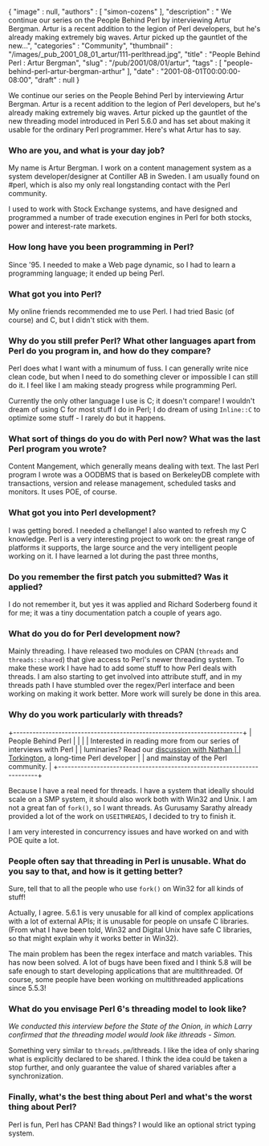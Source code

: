 {
   "image" : null,
   "authors" : [
      "simon-cozens"
   ],
   "description" : " We continue our series on the People Behind Perl by interviewing Artur Bergman. Artur is a recent addition to the legion of Perl developers, but he's already making extremely big waves. Artur picked up the gauntlet of the new...",
   "categories" : "Community",
   "thumbnail" : "/images/_pub_2001_08_01_artur/111-perlthread.jpg",
   "title" : "People Behind Perl : Artur Bergman",
   "slug" : "/pub/2001/08/01/artur",
   "tags" : [
      "people-behind-perl-artur-bergman-arthur"
   ],
   "date" : "2001-08-01T00:00:00-08:00",
   "draft" : null
}





We continue our series on the People Behind Perl by interviewing Artur
Bergman. Artur is a recent addition to the legion of Perl developers,
but he's already making extremely big waves. Artur picked up the
gauntlet of the new threading model introduced in Perl 5.6.0 and has set
about making it usable for the ordinary Perl programmer. Here's what
Artur has to say.

### Who are you, and what is your day job?

My name is Artur Bergman. I work on a content management system as a
system developer/designer at Contiller AB in Sweden. I am usually found
on \#perl, which is also my only real longstanding contact with the Perl
community.

I used to work with Stock Exchange systems, and have designed and
programmed a number of trade execution engines in Perl for both stocks,
power and interest-rate markets.

### How long have you been programming in Perl?

Since '95. I needed to make a Web page dynamic, so I had to learn a
programming language; it ended up being Perl.

### What got you into Perl?

My online friends recommended me to use Perl. I had tried Basic (of
course) and C, but I didn't stick with them.

### Why do you still prefer Perl? What other languages apart from Perl do you program in, and how do they compare?

Perl does what I want with a minumum of fuss. I can generally write nice
clean code, but when I need to do something clever or impossible I can
still do it. I feel like I am making steady progress while programming
Perl.

Currently the only other language I use is C; it doesn't compare! I
wouldn't dream of using C for most stuff I do in Perl; I do dream of
using `Inline::C` to optimize some stuff - I rarely do but it happens.

### What sort of things do you do with Perl now? What was the last Perl program you wrote?

Content Mangement, which generally means dealing with text. The last
Perl program I wrote was a OODBMS that is based on BerkeleyDB complete
with transactions, version and release management, scheduled tasks and
monitors. It uses POE, of course.

### What got you into Perl development?

I was getting bored. I needed a chellange! I also wanted to refresh my C
knowledge. Perl is a very interesting project to work on: the great
range of platforms it supports, the large source and the very
intelligent people working on it. I have learned a lot during the past
three months,

### Do you remember the first patch you submitted? Was it applied?

I do not remember it, but yes it was applied and Richard Soderberg found
it for me; it was a tiny documentation patch a couple of years ago.

### What do you do for Perl development now?

Mainly threading. I have released two modules on CPAN (`threads` and
`threads::shared`) that give access to Perl's newer threading system. To
make these work I have had to add some stuff to how Perl deals with
threads. I am also starting to get involved into attribute stuff, and in
my threads path I have stumbled over the regex/Perl interface and been
working on making it work better. More work will surely be done in this
area.

### Why do you work particularly with threads?

+-----------------------------------------------------------------------+
| People Behind Perl                                                    |
|                                                                       |
| Interested in reading more from our series of interviews with Perl    |
| luminaries? Read our [discussion with Nathan                          |
| Torkington](/pub/a/2001/07/03/nat.html), a long-time Perl developer   |
| and mainstay of the Perl community.                                   |
+-----------------------------------------------------------------------+

Because I have a real need for threads. I have a system that ideally
should scale on a SMP system, it should also work both with Win32 and
Unix. I am not a great fan of `fork()`, so I want threads. As Gurusamy
Sarathy already provided a lot of the work on `USEITHREADS`, I decided
to try to finish it.

I am very interested in concurrency issues and have worked on and with
POE quite a lot.

### People often say that threading in Perl is unusable. What do you say to that, and how is it getting better?

Sure, tell that to all the people who use `fork()` on Win32 for all
kinds of stuff!

Actually, I agree. 5.6.1 is very unusable for all kind of complex
applications with a lot of external APIs; it is unusable for people on
unsafe C libraries. (From what I have been told, Win32 and Digital Unix
have safe C libraries, so that might explain why it works better in
Win32).

The main problem has been the regex interface and match variables. This
has now been solved. A lot of bugs have been fixed and I think 5.8 will
be safe enough to start developing applications that are multithreaded.
Of course, some people have been working on multithreaded applications
since 5.5.3!

### What do you envisage Perl 6's threading model to look like?

*We conducted this interview before the State of the Onion, in which
Larry confirmed that the threading model would look like ithreads -
Simon.*

Something very similar to `threads.pm`/ithreads. I like the idea of only
sharing what is explicitly declared to be shared. I think the idea could
be taken a stop further, and only guarantee the value of shared
variables after a synchronization.

### Finally, what's the best thing about Perl and what's the worst thing about Perl?

Perl is fun, Perl has CPAN! Bad things? I would like an optional strict
typing system.


